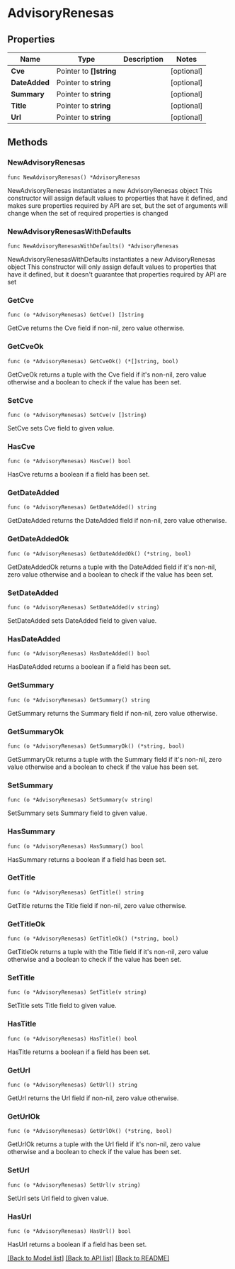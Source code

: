 # AdvisoryRenesas

## Properties

Name | Type | Description | Notes
------------ | ------------- | ------------- | -------------
**Cve** | Pointer to **[]string** |  | [optional] 
**DateAdded** | Pointer to **string** |  | [optional] 
**Summary** | Pointer to **string** |  | [optional] 
**Title** | Pointer to **string** |  | [optional] 
**Url** | Pointer to **string** |  | [optional] 

## Methods

### NewAdvisoryRenesas

`func NewAdvisoryRenesas() *AdvisoryRenesas`

NewAdvisoryRenesas instantiates a new AdvisoryRenesas object
This constructor will assign default values to properties that have it defined,
and makes sure properties required by API are set, but the set of arguments
will change when the set of required properties is changed

### NewAdvisoryRenesasWithDefaults

`func NewAdvisoryRenesasWithDefaults() *AdvisoryRenesas`

NewAdvisoryRenesasWithDefaults instantiates a new AdvisoryRenesas object
This constructor will only assign default values to properties that have it defined,
but it doesn't guarantee that properties required by API are set

### GetCve

`func (o *AdvisoryRenesas) GetCve() []string`

GetCve returns the Cve field if non-nil, zero value otherwise.

### GetCveOk

`func (o *AdvisoryRenesas) GetCveOk() (*[]string, bool)`

GetCveOk returns a tuple with the Cve field if it's non-nil, zero value otherwise
and a boolean to check if the value has been set.

### SetCve

`func (o *AdvisoryRenesas) SetCve(v []string)`

SetCve sets Cve field to given value.

### HasCve

`func (o *AdvisoryRenesas) HasCve() bool`

HasCve returns a boolean if a field has been set.

### GetDateAdded

`func (o *AdvisoryRenesas) GetDateAdded() string`

GetDateAdded returns the DateAdded field if non-nil, zero value otherwise.

### GetDateAddedOk

`func (o *AdvisoryRenesas) GetDateAddedOk() (*string, bool)`

GetDateAddedOk returns a tuple with the DateAdded field if it's non-nil, zero value otherwise
and a boolean to check if the value has been set.

### SetDateAdded

`func (o *AdvisoryRenesas) SetDateAdded(v string)`

SetDateAdded sets DateAdded field to given value.

### HasDateAdded

`func (o *AdvisoryRenesas) HasDateAdded() bool`

HasDateAdded returns a boolean if a field has been set.

### GetSummary

`func (o *AdvisoryRenesas) GetSummary() string`

GetSummary returns the Summary field if non-nil, zero value otherwise.

### GetSummaryOk

`func (o *AdvisoryRenesas) GetSummaryOk() (*string, bool)`

GetSummaryOk returns a tuple with the Summary field if it's non-nil, zero value otherwise
and a boolean to check if the value has been set.

### SetSummary

`func (o *AdvisoryRenesas) SetSummary(v string)`

SetSummary sets Summary field to given value.

### HasSummary

`func (o *AdvisoryRenesas) HasSummary() bool`

HasSummary returns a boolean if a field has been set.

### GetTitle

`func (o *AdvisoryRenesas) GetTitle() string`

GetTitle returns the Title field if non-nil, zero value otherwise.

### GetTitleOk

`func (o *AdvisoryRenesas) GetTitleOk() (*string, bool)`

GetTitleOk returns a tuple with the Title field if it's non-nil, zero value otherwise
and a boolean to check if the value has been set.

### SetTitle

`func (o *AdvisoryRenesas) SetTitle(v string)`

SetTitle sets Title field to given value.

### HasTitle

`func (o *AdvisoryRenesas) HasTitle() bool`

HasTitle returns a boolean if a field has been set.

### GetUrl

`func (o *AdvisoryRenesas) GetUrl() string`

GetUrl returns the Url field if non-nil, zero value otherwise.

### GetUrlOk

`func (o *AdvisoryRenesas) GetUrlOk() (*string, bool)`

GetUrlOk returns a tuple with the Url field if it's non-nil, zero value otherwise
and a boolean to check if the value has been set.

### SetUrl

`func (o *AdvisoryRenesas) SetUrl(v string)`

SetUrl sets Url field to given value.

### HasUrl

`func (o *AdvisoryRenesas) HasUrl() bool`

HasUrl returns a boolean if a field has been set.


[[Back to Model list]](../README.md#documentation-for-models) [[Back to API list]](../README.md#documentation-for-api-endpoints) [[Back to README]](../README.md)


